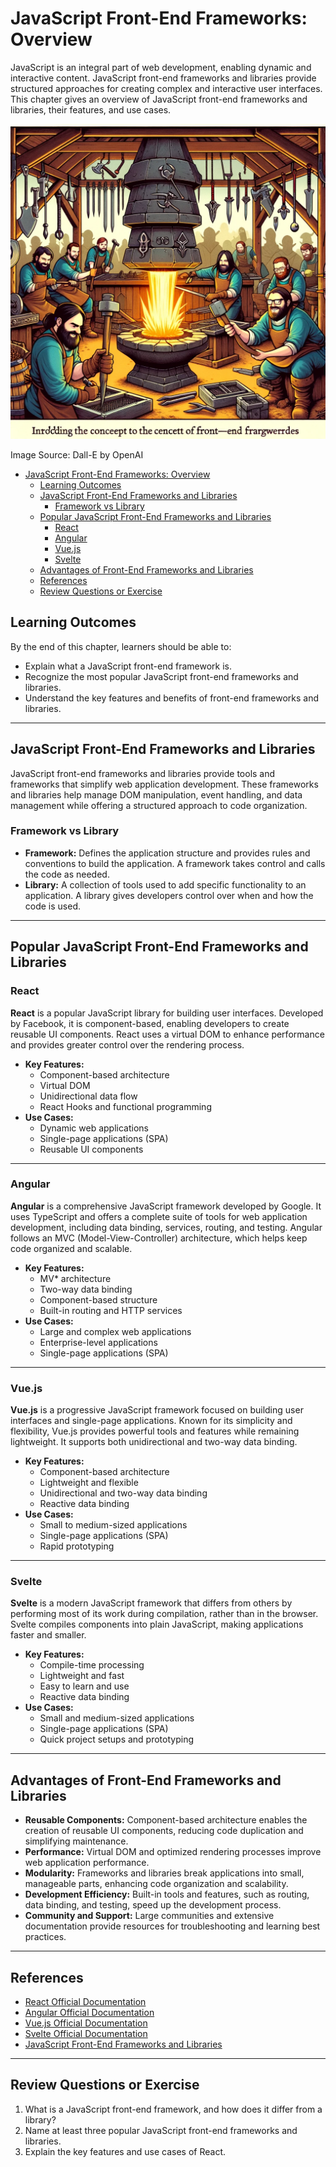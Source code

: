 # JavaScript Front-End Frameworks: Overview

JavaScript is an integral part of web development, enabling dynamic and interactive content. JavaScript front-end frameworks and libraries provide structured approaches for creating complex and interactive user interfaces. This chapter gives an overview of JavaScript front-end frameworks and libraries, their features, and use cases.

![FE Frameworks](FE-Frameworks.webp)

Image Source: Dall-E by OpenAI

- [JavaScript Front-End Frameworks: Overview](#javascript-front-end-frameworks-overview)
  - [Learning Outcomes](#learning-outcomes)
  - [JavaScript Front-End Frameworks and Libraries](#javascript-front-end-frameworks-and-libraries)
    - [Framework vs Library](#framework-vs-library)
  - [Popular JavaScript Front-End Frameworks and Libraries](#popular-javascript-front-end-frameworks-and-libraries)
    - [React](#react)
    - [Angular](#angular)
    - [Vue.js](#vuejs)
    - [Svelte](#svelte)
  - [Advantages of Front-End Frameworks and Libraries](#advantages-of-front-end-frameworks-and-libraries)
  - [References](#references)
  - [Review Questions or Exercise](#review-questions-or-exercise)

## Learning Outcomes

By the end of this chapter, learners should be able to:

- Explain what a JavaScript front-end framework is.
- Recognize the most popular JavaScript front-end frameworks and libraries.
- Understand the key features and benefits of front-end frameworks and libraries.

---

## JavaScript Front-End Frameworks and Libraries

JavaScript front-end frameworks and libraries provide tools and frameworks that simplify web application development. These frameworks and libraries help manage DOM manipulation, event handling, and data management while offering a structured approach to code organization.

### Framework vs Library

- **Framework:** Defines the application structure and provides rules and conventions to build the application. A framework takes control and calls the code as needed.
- **Library:** A collection of tools used to add specific functionality to an application. A library gives developers control over when and how the code is used.

---

## Popular JavaScript Front-End Frameworks and Libraries

### React

**React** is a popular JavaScript library for building user interfaces. Developed by Facebook, it is component-based, enabling developers to create reusable UI components. React uses a virtual DOM to enhance performance and provides greater control over the rendering process.

- **Key Features:**
  - Component-based architecture
  - Virtual DOM
  - Unidirectional data flow
  - React Hooks and functional programming
- **Use Cases:**
  - Dynamic web applications
  - Single-page applications (SPA)
  - Reusable UI components

---

### Angular

**Angular** is a comprehensive JavaScript framework developed by Google. It uses TypeScript and offers a complete suite of tools for web application development, including data binding, services, routing, and testing. Angular follows an MVC (Model-View-Controller) architecture, which helps keep code organized and scalable.

- **Key Features:**
  - MV* architecture
  - Two-way data binding
  - Component-based structure
  - Built-in routing and HTTP services
- **Use Cases:**
  - Large and complex web applications
  - Enterprise-level applications
  - Single-page applications (SPA)

---

### Vue.js

**Vue.js** is a progressive JavaScript framework focused on building user interfaces and single-page applications. Known for its simplicity and flexibility, Vue.js provides powerful tools and features while remaining lightweight. It supports both unidirectional and two-way data binding.

- **Key Features:**
  - Component-based architecture
  - Lightweight and flexible
  - Unidirectional and two-way data binding
  - Reactive data binding
- **Use Cases:**
  - Small to medium-sized applications
  - Single-page applications (SPA)
  - Rapid prototyping

---

### Svelte

**Svelte** is a modern JavaScript framework that differs from others by performing most of its work during compilation, rather than in the browser. Svelte compiles components into plain JavaScript, making applications faster and smaller.

- **Key Features:**
  - Compile-time processing
  - Lightweight and fast
  - Easy to learn and use
  - Reactive data binding
- **Use Cases:**
  - Small and medium-sized applications
  - Single-page applications (SPA)
  - Quick project setups and prototyping

---

## Advantages of Front-End Frameworks and Libraries

- **Reusable Components:** Component-based architecture enables the creation of reusable UI components, reducing code duplication and simplifying maintenance.
- **Performance:** Virtual DOM and optimized rendering processes improve web application performance.
- **Modularity:** Frameworks and libraries break applications into small, manageable parts, enhancing code organization and scalability.
- **Development Efficiency:** Built-in tools and features, such as routing, data binding, and testing, speed up the development process.
- **Community and Support:** Large communities and extensive documentation provide resources for troubleshooting and learning best practices.

---

## References

- [React Official Documentation](https://react.dev/)
- [Angular Official Documentation](https://angular.io/docs)
- [Vue.js Official Documentation](https://vuejs.org/v2/guide/)
- [Svelte Official Documentation](https://svelte.dev/docs)
- [JavaScript Front-End Frameworks and Libraries](https://www.javascriptstuff.com/)

---

## Review Questions or Exercise

1. What is a JavaScript front-end framework, and how does it differ from a library?
2. Name at least three popular JavaScript front-end frameworks and libraries.
3. Explain the key features and use cases of React.
